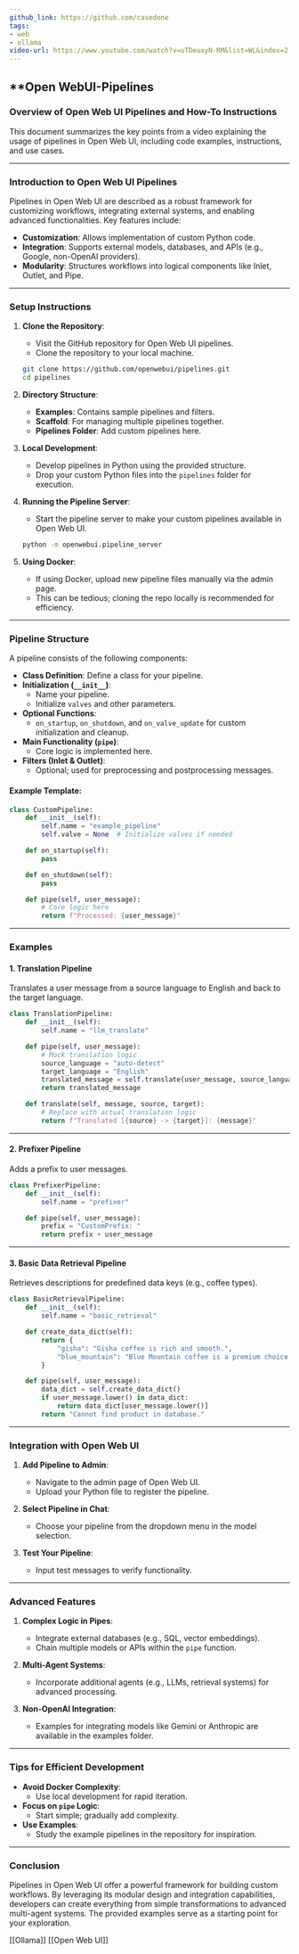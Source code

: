 ```yaml
---
github_link: https://github.com/casedone
tags:
- web
- ollama
video-url: https://www.youtube.com/watch?v=uTDeuxyN-RM&list=WL&index=2
---
```

## **Open WebUI-Pipelines

### Overview of Open Web UI Pipelines and How-To Instructions

This document summarizes the key points from a video explaining the usage of pipelines in Open Web UI, including code examples, instructions, and use cases.

---

### **Introduction to Open Web UI Pipelines**

Pipelines in Open Web UI are described as a robust framework for customizing workflows, integrating external systems, and enabling advanced functionalities. Key features include:

- **Customization**: Allows implementation of custom Python code.
- **Integration**: Supports external models, databases, and APIs (e.g., Google, non-OpenAI providers).
- **Modularity**: Structures workflows into logical components like Inlet, Outlet, and Pipe.

---

### **Setup Instructions**

1. **Clone the Repository**:
   - Visit the GitHub repository for Open Web UI pipelines.
   - Clone the repository to your local machine.

   ```bash
   git clone https://github.com/openwebui/pipelines.git
   cd pipelines
   ```

2. **Directory Structure**:
   - **Examples**: Contains sample pipelines and filters.
   - **Scaffold**: For managing multiple pipelines together.
   - **Pipelines Folder**: Add custom pipelines here.

3. **Local Development**:
   - Develop pipelines in Python using the provided structure.
   - Drop your custom Python files into the `pipelines` folder for execution.

4. **Running the Pipeline Server**:
   - Start the pipeline server to make your custom pipelines available in Open Web UI.

   ```bash
   python -m openwebui.pipeline_server
   ```

5. **Using Docker**:
   - If using Docker, upload new pipeline files manually via the admin page.
   - This can be tedious; cloning the repo locally is recommended for efficiency.

---

### **Pipeline Structure**

A pipeline consists of the following components:

- **Class Definition**: Define a class for your pipeline.
- **Initialization (`__init__`)**:
  - Name your pipeline.
  - Initialize `valves` and other parameters.
- **Optional Functions**:
  - `on_startup`, `on_shutdown`, and `on_valve_update` for custom initialization and cleanup.
- **Main Functionality (`pipe`)**:
  - Core logic is implemented here.
- **Filters (Inlet & Outlet)**:
  - Optional; used for preprocessing and postprocessing messages.

#### Example Template:

```python
class CustomPipeline:
    def __init__(self):
        self.name = "example_pipeline"
        self.valve = None  # Initialize valves if needed

    def on_startup(self):
        pass

    def on_shutdown(self):
        pass

    def pipe(self, user_message):
        # Core logic here
        return f"Processed: {user_message}"
```

---

### **Examples**

#### **1. Translation Pipeline**

Translates a user message from a source language to English and back to the target language.

```python
class TranslationPipeline:
    def __init__(self):
        self.name = "llm_translate"

    def pipe(self, user_message):
        # Mock translation logic
        source_language = "auto-detect"
        target_language = "English"
        translated_message = self.translate(user_message, source_language, target_language)
        return translated_message

    def translate(self, message, source, target):
        # Replace with actual translation logic
        return f"Translated [{source} -> {target}]: {message}"
```

---

#### **2. Prefixer Pipeline**

Adds a prefix to user messages.

```python
class PrefixerPipeline:
    def __init__(self):
        self.name = "prefixer"

    def pipe(self, user_message):
        prefix = "CustomPrefix: "
        return prefix + user_message
```

---

#### **3. Basic Data Retrieval Pipeline**

Retrieves descriptions for predefined data keys (e.g., coffee types).

```python
class BasicRetrievalPipeline:
    def __init__(self):
        self.name = "basic_retrieval"

    def create_data_dict(self):
        return {
            "gisha": "Gisha coffee is rich and smooth.",
            "blue_mountain": "Blue Mountain coffee is a premium choice."
        }

    def pipe(self, user_message):
        data_dict = self.create_data_dict()
        if user_message.lower() in data_dict:
            return data_dict[user_message.lower()]
        return "Cannot find product in database."
```

---

### **Integration with Open Web UI**

1. **Add Pipeline to Admin**:
   - Navigate to the admin page of Open Web UI.
   - Upload your Python file to register the pipeline.

2. **Select Pipeline in Chat**:
   - Choose your pipeline from the dropdown menu in the model selection.

3. **Test Your Pipeline**:
   - Input test messages to verify functionality.

---

### **Advanced Features**

1. **Complex Logic in Pipes**:
   - Integrate external databases (e.g., SQL, vector embeddings).
   - Chain multiple models or APIs within the `pipe` function.

2. **Multi-Agent Systems**:
   - Incorporate additional agents (e.g., LLMs, retrieval systems) for advanced processing.

3. **Non-OpenAI Integration**:
   - Examples for integrating models like Gemini or Anthropic are available in the examples folder.

---

### **Tips for Efficient Development**

- **Avoid Docker Complexity**:
  - Use local development for rapid iteration.
- **Focus on `pipe` Logic**:
  - Start simple; gradually add complexity.
- **Use Examples**:
  - Study the example pipelines in the repository for inspiration.

---

### **Conclusion**

Pipelines in Open Web UI offer a powerful framework for building custom workflows. By leveraging its modular design and integration capabilities, developers can create everything from simple transformations to advanced multi-agent systems. The provided examples serve as a starting point for your exploration.

[[Ollama]]  [[Open Web UI]]